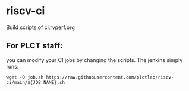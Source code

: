 # riscv-ci
Build scripts of ci.rvperf.org

## For PLCT staff:

you can modify your CI jobs by changing the scripts. The jenkins simply runs:

```
wget -O job.sh https://raw.githubusercontent.com/plctlab/riscv-ci/main/${JOB_NAME}.sh
```

